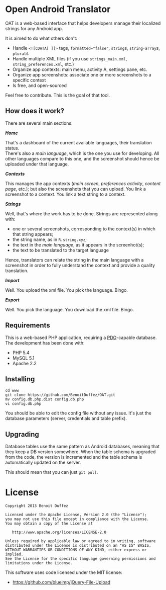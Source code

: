 Open Android Translator
==============================

OAT is a web-based interface that helps developers manage their localized strings for any Android app.

It is aimed to do what others don't:

* Handle `<![CDATA[ ]]>` tags, `formatted="false"`, `string`s, `string-array`s, `plural`s
* Handle multiple XML files (if you use `strings_main.xml`, `string_preferences.xml`, etc.)
* Organize app contexts: main menu, activity A, settings pane, etc.
* Organize app screenshots: associate one or more screenshots to a specific context
* Is free, and open-sourced

Feel free to contribute. This is the goal of that tool.

How does it work?
-----------------

There are several main sections.

***Home***

That's a dashboard of the current available languages, their translation status.  
There's also a *main language*, which is the one you use for developing. All other languages compare to this one, and the screenshot should hence be uploaded under that language.

***Contexts***

This manages the app contexts (*main screen*, *preferences activity*, *content page*, etc.); but also the screenshots that you can upload. You link a screenshot to a context. You link a text string to a context.

***Strings***

Well, that's where the work has to be done. Strings are represented along with:

* one or several screenshots, corresponding to the context(s) in which that string appears;
* the string name, as in `R.string.xyz`;
* the text in the *main language*, as it appears in the screenhot(s);
* the text to be translated to the target language

Hence, translators can relate the string in the main language with a screenshot in order to fully understand the context and provide a quality translation.

***Import***

Well. You upload the xml file. You pick the language. Bingo.

***Export***

Well. You pick the language. You download the xml file. Bingo.

Requirements
------------

This is a web-based PHP application, requiring a [PDO][1]-capable database.
The development has been done with:

* PHP 5.4
* MySQL 5.1
* Apache 2.2

Installing
----------

```
cd www
git clone https://github.com/BenoitDuffez/OAT.git
mv config.db.php.dist config.db.php
vi config.db.php
```

You should be able to edit the config file without any issue. It's just the database parameters (server, credentials and table prefix).

Upgrading
---------
Database tables use the same pattern as Android databases, meaning that they keep a DB version somewhere. When the table schema is upgraded from the code, the version is incremented and the table schema is automatically updated on the server.

This should mean that you can just `git pull`.

License
=======

```
Copyright 2013 Benoit Duffez

Licensed under the Apache License, Version 2.0 (the "License");
you may not use this file except in compliance with the License.
You may obtain a copy of the License at

   http://www.apache.org/licenses/LICENSE-2.0

Unless required by applicable law or agreed to in writing, software
distributed under the License is distributed on an "AS IS" BASIS,
WITHOUT WARRANTIES OR CONDITIONS OF ANY KIND, either express or implied.
See the License for the specific language governing permissions and
limitations under the License.
```

This software uses code licensed under the MIT license:

 * https://github.com/blueimp/jQuery-File-Upload

  [1]: http://php.net/intro.pdo
